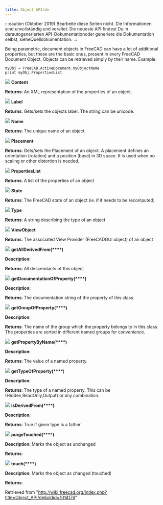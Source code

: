 ```yaml
---
title: Object API/de
---
```

:::caution
(Oktober 2019) Bearbeite diese Seiten nicht. Die Informationen sind unvollständig und veraltet. Die neueste API findest Du in derautogenerierten API-Dokumentationoder generiere die Dokumentation selbst, sieheQuelldokumentation.
:::

Being parametric, document objects in FreeCAD can have a lot of additional properties, but these are the basic ones, present in every FreeCAD Document Object. Objects can be retrieved simply by their name. Example:

```
myObj = FreeCAD.ActiveDocument.myObjectName
print myObj.PropertiesList

```

![](/images/Property.png) **Content**

**Returns**: An XML representation of the properties of an object.

![](/images/Property.png) **Label**

**Returns**: Gets/sets the objects label. The string can be unicode.

![](/images/Property.png) **Name**

**Returns**: The unique name of an object.

![](/images/Property.png) **Placement**

**Returns**: Gets/sets the Placement of an object. A placement defines an orientation (rotation) and a position (base) in 3D space. It is used when no scaling or other distortion is needed.

![](/images/Property.png) **PropertiesList**

**Returns**: A list of the properties of an object

![](/images/Property.png) **State**

**Returns**: The FreeCAD state of an object (ie. if it needs to be recomputed)

![](/images/Property.png) **Type**

**Returns**: A string describing the type of an object

![](/images/Property.png) **ViewObject**

**Returns**: The associated View Provider (FreeCADGUI object) of an object

![](/images/Method.png) **getAllDerivedFrom(****)**

**Description**:

**Returns**: All descendants of this object

![](/images/Method.png) **getDocumentationOfProperty(****)**

**Description**:

**Returns**: The documentation string of the property of this class.

![](/images/Method.png) **getGroupOfProperty(****)**

**Description**:

**Returns**: The name of the group which the property belongs to in this class. The properties are sorted in different named groups for convenience.

![](/images/Method.png) **getPropertyByName(****)**

**Description**:

**Returns**: The value of a named property.

![](/images/Method.png) **getTypeOfProperty(****)**

**Description**:

**Returns**: The type of a named property. This can be (Hidden,ReadOnly,Output) or any combination.

![](/images/Method.png) **isDerivedFrom(****)**

**Description**:

**Returns**: True if given type is a father

![](/images/Method.png) **purgeTouched(****)**

**Description**: Marks the object as unchanged

**Returns**:

![](/images/Method.png) **touch(****)**

**Description**: Marks the object as changed (touched)

**Returns**:

Retrieved from "<http://wiki.freecad.org/index.php?title=Object_API/de&oldid=1014176>"
